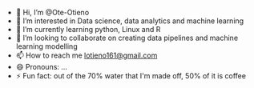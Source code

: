 - 👋 Hi, I’m @Ote-Otieno
- 👀 I’m interested in Data science, data analytics and machine learning
- 🌱 I’m currently learning python, Linux and R
- 💞️ I’m looking to collaborate on creating data pipelines and machine learning modelling
- 📫 How to reach me lotieno161@gmail.com
- 😄 Pronouns: ...
- ⚡ Fun fact: out of the 70% water that I'm made off, 50% of it is coffee

<!---
Ote-Otieno/Ote-Otieno is a ✨ special ✨ repository because its `README.md` (this file) appears on your GitHub profile.
You can click the Preview link to take a look at your changes.
--->
